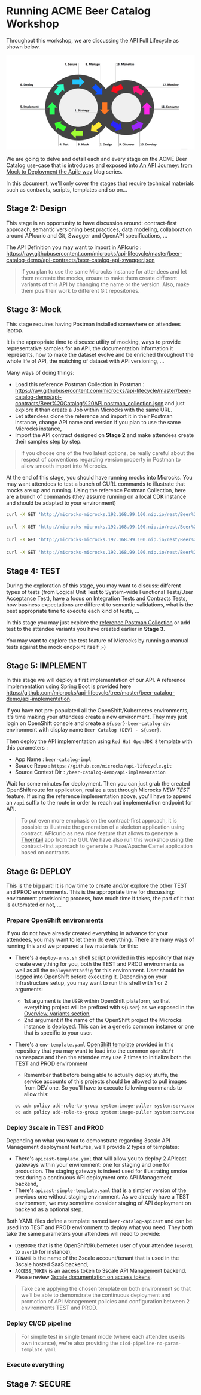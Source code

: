 # Running ACME Beer Catalog Workshop

Throughout this workshop, we are discussing the API Full Lifecycle as shown below.

![API Full Lifecycle](./assets/api-full-lifecycle.png)

We are going to delve and detail each and every stage on the ACME Beer Catalog use-case that is introduces and exposed into [An API Journey: from Mock to Deployment the Agile way](https://developers.redhat.com/blog/2018/04/11/api-journey-idea-deployment-agile-part1/) blog series.

In this document, we'll only cover the stages that require technical materials such as contracts, scripts, templates and so on...

## Stage 2: Design

This stage is an opportunity to have discussion around: contract-first approach, semantic versioning best practices, data modeling, collaboration around APIcurio and Git, Swagger and OpenAPI specifications, ...

The API Definition you may want to import in APIcurio : https://raw.githubusercontent.com/microcks/api-lifecycle/master/beer-catalog-demo/api-contracts/beer-catalog-api-swagger.json

> If you plan to use the same Microcks instance for attendees and let them recreate the mocks, ensure to make them create different variants of this API by changing the name or the version. Also, make them pus their work to different Git repositories.

## Stage 3: Mock

This stage requires having Postman installed somewhere on attendees laptop.

It is the appropriate time to discuss: utility of mocking, ways to provide representative samples for an API, the documentation information it represents, how to make the dataset evolve and be enriched throughout the whole life of API, the matching of dataset with API versioning, ...

Many ways of doing things:
* Load this reference Postman Collection in Postman : https://raw.githubusercontent.com/microcks/api-lifecycle/master/beer-catalog-demo/api-contracts/Beer%20Catalog%20API.postman_collection.json and just explore it than create a Job within Microcks with the same URL.
* Let attendees clone the reference and import it in their Postman instance, change API name and version if you plan to use the same Microcks instance,
* Import the API contract designed on **Stage 2** and make attendees create their samples step by step.

> If you choose one of the two latest options, be really careful about the respect of conventions regarding version property in Postman to allow smooth import into Microcks.

At the end of this stage, you should have running mocks into Microcks. You may want attendees to test a bunch of CURL commands to illustrate that mocks are up and running. Using the reference Postman Collection, here are a bunch of commands (they assume running on a local CDK instance and should be adapted to your environment)

```sh
curl -X GET 'http://microcks-microcks.192.168.99.100.nip.io/rest/Beer%20Catalog%20API/0.9/beer/Weissbier'

curl -X GET 'http://microcks-microcks.192.168.99.100.nip.io/rest/Beer%20Catalog%20API/0.9/beer?page=0'

curl -X GET 'http://microcks-microcks.192.168.99.100.nip.io/rest/Beer%20Catalog%20API/0.9/beer?page=1'

curl -X GET 'http://microcks-microcks.192.168.99.100.nip.io/rest/Beer%20Catalog%20API/0.9/beer/findByStatus/available'
```

## Stage 4: TEST

During the exploration of this stage, you may want to discuss: different types of tests (from Logical Unit Test to System-wide Functional Tests/User Acceptance Test), have a focus on Integration Tests and Contracts Tests, how business expectations are different to semantic validations, what is the best appropriate time to execute each kind of tests, ...

In this stage you may just explore the [reference Postman Collection](https://raw.githubusercontent.com/microcks/api-lifecycle/master/beer-catalog-demo/api-contracts/Beer%20Catalog%20API.postman_collection.json) or add test to the attendee variants you have created earlier in **Stage 3**.

You may want to explore the test feature of Microcks by running a manual tests against the mock endpoint itself ;-)

## Stage 5: IMPLEMENT

In this stage we will deploy a first implementation of our API. A reference implementation using Spring Boot is provided here https://github.com/microcks/api-lifecycle/tree/master/beer-catalog-demo/api-implementation.

If you have not pre-populated all the OpenShift/Kubernetes environments, it's time making your attendees create a new environment. They may just login on OpenShift console and create a `${user}-beer-catalog-dev` environment with display name `Beer Catalog (DEV) - ${user}`.

Then deploy the API implementation using `Red Hat OpenJDK 8` template with this parameters :
* App Name : `beer-catalog-impl`
* Source Repo : `https://github.com/microcks/api-lifecycle.git`
* Source Context Dir : `/beer-catalog-demo/api-implementation`

Wait for some minutes for deployment. Then you can just grab the created OpenShift route for application, realize a test through Microcks *NEW TEST* feature. If using the reference implementation above, you'll have to append an `/api` suffix to the route in order to reach out implementation endpoint for API.

> To put even more emphasis on the contract-first approach, it is possible to illustrate the generation of a skeleton application using contract. APIcurio as new nice feature that allows to generate a [Thorntail](https://thorntail.io/) app from the GUI. We have also run this workshop using the contract-first approach to generate a Fuse/Apache Camel application based on contracts.

## Stage 6: DEPLOY

This is the big part! It is now time to create and/or explore the other TEST and PROD environments. This is the appropriate time for discussing: environment provisioning process, how much time it takes, the part of it that is automated or not, ...

### Prepare OpenShift environments

If you do not have already created everything in advance for your attendees, you may want to let them do everything. There are many ways of running this and we prepared a few materials for this:

* There's a `deploy-envs.sh` [shell script](./deploy-envs.sh) provided in this repository that may create everything for you, both the TEST and PROD environments as well as all the `DeploymentConfig` for this environment. User should be logged into OpenShift before executing it. Depending on your Infrastructure setup, you may want to run this shell with 1 or 2 arguments:
  * 1st argument is the `USER` within OpenShift plateform, so that everything project will be prefixed with `${user}` as we exposed in the [Overview, variants section](./README.md),
  * 2nd argument if the name of the OpenShift project the Microcks instance is deployed. This can be a generic common instance or one that is specific to your user.

* There's a `env-template.yaml` [OpenShift template](./env-template.yaml) provided in this repository that you may want to load into the common `openshift` namespace and then the attendee may use 2 times to initialize both the TEST and PROD environment
  * Remember that before being able to actually deploy stuffs, the service accounts of this projects should be allowed to pull images from DEV one. So you'll have to execute following commands to allow this:
  ```sh
  oc adm policy add-role-to-group system:image-puller system:serviceaccounts:${TEST_ENV} -n ${DEV_ENV}
  oc adm policy add-role-to-group system:image-puller system:serviceaccounts:${PROD_ENV} -n ${DEV_ENV}
  ```

### Deploy 3scale in TEST and PROD

Depending on what you want to demonstrate regarding 3scale API Management deployment features, we'll provide 2 types of templates:
* There's `apicast-template.yaml` that will allow you to deploy 2 APIcast gateways within your environment: one for staging and one for production. The staging gateway is indeed used for illustrating smoke test during a continuous API deployment onto API Management backend,
* There's `apicast-simple-template.yaml` that is a simpler version of the previous one without staging environment. As we already have a TEST environment, we may sometime consider staging of API deployment on backend as a optional step.

Both YAML files define a template named `beer-catalog-apicast` and can be used into TEST and PROD environment to deploy what you need. They both take the same parameters your attendees will need to provide:
* `USERNAME` that is the OpenShift/Kubernetes user of your attendee (`user01` to `user10` for instance),
* `TENANT` is the name of the 3scale account/tenant that is used in the 3scale hosted SaaS backend,
* `ACCESS_TOKEN` is an aacess token to 3scale API Management backend. Please review [3scale documentation on access tokens](https://access.redhat.com/documentation/en-us/red_hat_3scale/2-saas/html-single/accounts/index#access_tokens).

> Take care applying the chosen template on both environment so that we'll be able to demonstrate the continuous deployment and promotion of API Management policies and configuration between 2 environments TEST and PROD.

### Deploy CI/CD pipeline

> For simple test in single tenant mode (where each attendee use its own instance), we're also providing the `cicd-pipeline-no-param-template.yaml` 

### Execute everything


## Stage 7: SECURE
